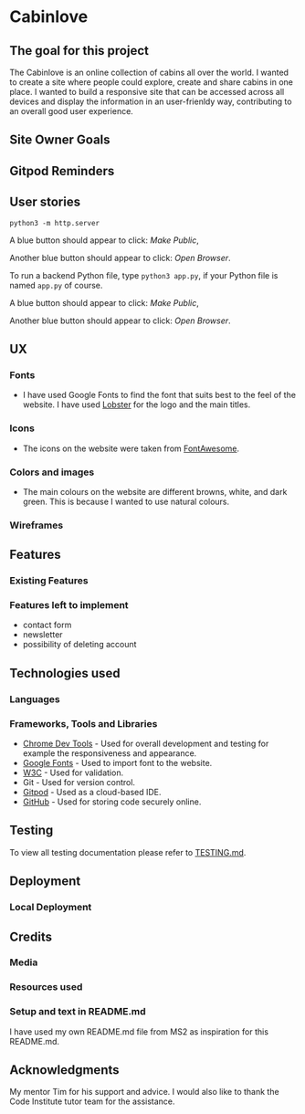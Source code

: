 # Cabinlove

## The goal for this project

The Cabinlove is an online collection of cabins all over the world. I wanted to create a site where people could explore, create and share cabins in one place. I wanted to build a responsive site that can be accessed across all devices and display the information in an user-frienldy way, contributing to an overall good user experience.

## Site Owner Goals

## Gitpod Reminders

## User stories

`python3 -m http.server`

A blue button should appear to click: _Make Public_,

Another blue button should appear to click: _Open Browser_.

To run a backend Python file, type `python3 app.py`, if your Python file is named `app.py` of course.

A blue button should appear to click: _Make Public_,

Another blue button should appear to click: _Open Browser_.

## UX

### Fonts

- I have used Google Fonts to find the font that suits best to the feel of the website. I have used [Lobster](https://fonts.google.com/specimen/Lobster) for the logo and the main titles.

### Icons

- The icons on the website were taken from [FontAwesome](https://fontawesome.com/).

### Colors and images

- The main colours on the website are different browns, white, and dark green. This is because I wanted to use natural colours.

### Wireframes

## Features

### Existing Features

### Features left to implement

- contact form
- newsletter
- possibility of deleting account

## Technologies used

### Languages

### Frameworks, Tools and Libraries

- [Chrome Dev Tools](https://developer.chrome.com/docs/devtools/) - Used for overall development and testing for example the  responsiveness and appearance.
- [Google Fonts](https://fonts.google.com/) - Used to import font to the website.
- [W3C](https://www.w3.org/) - Used for validation.
- Git - Used for version control.
- [Gitpod](https://gitpod.io/) - Used as a cloud-based IDE.
- [GitHub](https://github.com/) - Used for storing code securely online.

## Testing

To view all testing documentation please refer to [TESTING.md](TESTING.md).

## Deployment

### Local Deployment

## Credits

### Media

### Resources used

### Setup and text in README.md

I have used my own README.md file from MS2 as inspiration for this README.md.

## Acknowledgments

My mentor Tim for his support and advice.
I would also like to thank the Code Institute tutor team for the assistance.
